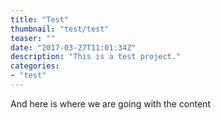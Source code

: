 ```yaml
---
title: "Test"
thumbnail: "test/test"
teaser: ""
date: "2017-03-27T11:01:34Z"
description: "This is a test project."
categories: 
- "test"
---
```


And here is where we are going with the content